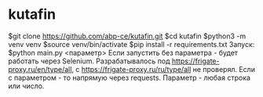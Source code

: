 # kutafin
$git clone https://github.com/abp-ce/kutafin.git
$cd kutafin
$python3 -m venv venv
$source venv/bin/activate
$pip install -r requirements.txt
Запуск: 
$python main.py <параметр>
Если запустить без параметра - будет работать через Selenium.
Разрабатывалось под https://frigate-proxy.ru/en/type/all, 
c https://frigate-proxy.ru/ru/type/all не проверял.
Если с параметром - то напрямую через requests. Параметр - любая строка или число.
